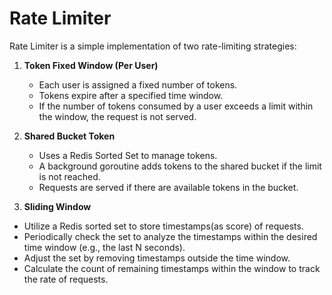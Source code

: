# Rate Limiter

Rate Limiter is a simple implementation of two rate-limiting strategies:

1. **Token Fixed Window (Per User)**
   - Each user is assigned a fixed number of tokens.
   - Tokens expire after a specified time window.
   - If the number of tokens consumed by a user exceeds a limit within the window, the request is not served.

2. **Shared Bucket Token**
   - Uses a Redis Sorted Set to manage tokens.
   - A background goroutine adds tokens to the shared bucket if the limit is not reached.
   - Requests are served if there are available tokens in the bucket.

3. **Sliding Window**
  - Utilize a Redis sorted set to store timestamps(as score) of requests.
   - Periodically check the set to analyze the timestamps within the desired time window (e.g., the last N seconds).
   - Adjust the set by removing timestamps outside the time window.
   - Calculate the count of remaining timestamps within the window to track the rate of requests.
